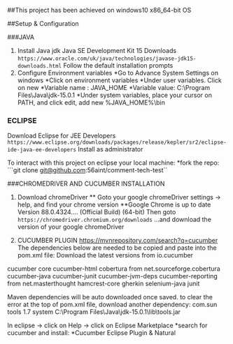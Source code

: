 ##This project has been achieved on windows10 x86_64-bit OS

##Setup & Configuration

###JAVA
1. Install Java jdk
Java SE Development Kit 15 Downloads
```https://www.oracle.com/uk/java/technologies/javase-jdk15-downloads.html```
Follow the default installation prompts
2. Configure Environment variables
*Go to Advance System Settings on windows
  *Click on environment variables
  *Under user variables. Click on new
    *Variable name : JAVA_HOME
    *Variable value: C:\Program Files\Java\jdk-15.0.1
  *Under system variables, place your cursor on PATH, and click edit, add new
   %JAVA_HOME%\bin 




### ECLIPSE
Download Eclipse for JEE Developers
```https://www.eclipse.org/downloads/packages/release/kepler/sr2/eclipse-ide-java-ee-developers```
Install as administrator

To interact with this project on eclipse your local machine:
*fork the repo:
  ```git clone git@github.com:56aint/comment-tech-test``
  

###CHROMEDRIVER AND CUCUMBER INSTALLATION

1. Download chromeDriver
** Goto your google chromeDriver settings -> help, and find your chrome version
  **Google Chrome is up to date
    Version 88.0.4324.... (Official Build) (64-bit)
Then goto ```https://chromedriver.chromium.org/downloads```
...and download the version of your google chromeDriver

2. CUCUMBER PLUGIN
https://mvnrepository.com/search?q=cucumber
The dependencies below are needed to be copied and paste into the pom.xml file:
Download the latest versions from io.cucumber

cucumber core
cucumber-html
cobertura  from net.sourceforge.cobertura
cucumber-java
cucumber-junit
cucumber-jvm-deps
cucumber-reporting from net.masterthought
hamcrest-core
gherkin
selenium-java
junit

Maven dependencies will be auto downloaded once saved.
to clear the error at the top of pom.xml file, download another dependency:
                <dependency>
			<groupId>com.sun</groupId>
			<artifactId>tools</artifactId>
			<version>1.7</version>
			<scope>system</scope>
			<systemPath>C:\Program Files\Java\jdk-15.0.1\lib\tools.jar</systemPath>
		</dependency>


In eclipse -> click on Help -> click on Eclipse Marketplace
  *search for cucumber and install:
    *Cucumber Eclipse Plugin & Natural
